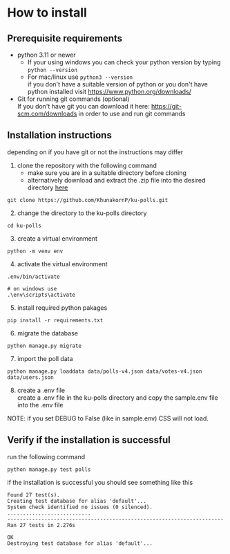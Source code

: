 # How to install

## Prerequisite requirements

- python 3.11 or newer
  - If your using windows you can check your python version by typing ```python --version```
  - For mac/linux use ```python3 --version``` <br>
  if you don't have a suitable version of python or you don't have python
  installed visit https://www.python.org/downloads/
- Git for running git commands (optional)<br>
If you don't have git you can download it here: https://git-scm.com/downloads
in order to use and run git commands

## Installation instructions
depending on if you have git or not the instructions may differ

1. clone the repository with the following command
    - make sure you are in a suitable directory before cloning
    - alternatively download and extract the .zip file into the desired directory
   [here](https://github.com/KhunakornP/ku-polls/releases)
```
git clone https://github.com/KhunakornP/ku-polls.git
```

2. change the directory to the ku-polls directory
```
cd ku-polls
```

3. create a virtual environment
```
python -m venv env
```

4. activate the virtual environment
```
.env/bin/activate

# on windows use
.\env\scripts\activate
```

5. install required python pakages
```
pip install -r requirements.txt
```

6. migrate the database
```
python manage.py migrate
```

7. import the poll data

```
python manage.py loaddata data/polls-v4.json data/votes-v4.json data/users.json
```

8. create a .env file <br>
create a .env file in the ku-polls directory and copy the sample.env
file into the .env file

NOTE: if you set DEBUG to False (like in sample.env) CSS will not load.

## Verify if the installation is successful

run the following command
```
python manage.py test polls
```
if the installation is successful you should see something like this
```
Found 27 test(s).
Creating test database for alias 'default'...
System check identified no issues (0 silenced).
...........................
----------------------------------------------------------------------
Ran 27 tests in 2.276s

OK
Destroying test database for alias 'default'...
```
